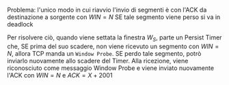 Problema: l'unico modo in cui riavvio l'invio di segmenti è con l'ACK da destinazione a sorgente con $WIN = N$
SE tale segmento viene perso si va in deadlock

Per risolvere ciò, quando viene settata la finestra $W_S$, parte un Persist Timer che, SE prima del suo scadere, non viene ricevuto un segmento con $WIN = N$, allora TCP manda un `Window Probe`. 
SE perdo tale segmento, potrò inviarlo nuovamente allo scadere del Timer.
Alla ricezione, viene riconosciuto come messaggio Window Probe e viene inviato nuovamente l'ACK con $WIN = N$ e $ACK = X + 2001$